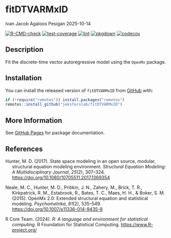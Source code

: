 fitDTVARMxID
================
Ivan Jacob Agaloos Pesigan
2025-10-14

<!-- README.md is generated from .setup/readme/README.Rmd. Please edit that file -->

<!-- badges: start -->

[![R-CMD-check](https://github.com/jeksterslab/fitDTVARMxID/workflows/R-CMD-check/badge.svg)](https://github.com/jeksterslab/fitDTVARMxID/actions)
[![test-coverage](https://github.com/jeksterslab/fitDTVARMxID/actions/workflows/test-coverage.yml/badge.svg)](https://github.com/jeksterslab/fitDTVARMxID/actions/workflows/test-coverage.yml)
[![lint](https://github.com/jeksterslab/fitDTVARMxID/actions/workflows/lint.yml/badge.svg)](https://github.com/jeksterslab/fitDTVARMxID/actions/workflows/lint.yml)
[![pkgdown](https://github.com/jeksterslab/fitDTVARMxID/actions/workflows/pkgdown-gh-pages.yml/badge.svg)](https://github.com/jeksterslab/fitDTVARMxID/actions/workflows/pkgdown-gh-pages.yml)
[![codecov](https://codecov.io/gh/jeksterslab/fitDTVARMxID/branch/main/graph/badge.svg)](https://codecov.io/gh/jeksterslab/fitDTVARMxID)
<!-- badges: end -->

## Description

Fit the discrete-time vector autoregressive model using the `OpenMx`
package.

## Installation

You can install the released version of `fitDTVARMxID` from
[GitHub](https://github.com/jeksterslab/fitDTVARMxID) with:

``` r
if (!require("remotes")) install.packages("remotes")
remotes::install_github("jeksterslab/fitDTVARMxID")
```

## More Information

See [GitHub Pages](https://jeksterslab.github.io/fitDTVARMxID) for
package documentation.

## References

<div id="refs" class="references csl-bib-body hanging-indent"
entry-spacing="0" line-spacing="2">

<div id="ref-Hunter-2017" class="csl-entry">

Hunter, M. D. (2017). State space modeling in an open source, modular,
structural equation modeling environment. *Structural Equation Modeling:
A Multidisciplinary Journal*, *25*(2), 307–324.
<https://doi.org/10.1080/10705511.2017.1369354>

</div>

<div id="ref-Neale-Hunter-Pritikin-etal-2015" class="csl-entry">

Neale, M. C., Hunter, M. D., Pritikin, J. N., Zahery, M., Brick, T. R.,
Kirkpatrick, R. M., Estabrook, R., Bates, T. C., Maes, H. H., & Boker,
S. M. (2015). OpenMx 2.0: Extended structural equation and statistical
modeling. *Psychometrika*, *81*(2), 535–549.
<https://doi.org/10.1007/s11336-014-9435-8>

</div>

<div id="ref-RCoreTeam-2024" class="csl-entry">

R Core Team. (2024). *R: A language and environment for statistical
computing*. R Foundation for Statistical Computing.
<https://www.R-project.org/>

</div>

</div>
